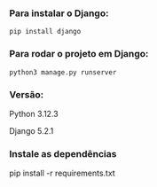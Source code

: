 ### Para instalar o Django:

`pip install django`

### Para rodar o projeto em Django:

`python3 manage.py runserver`

### Versão:

Python   3.12.3

Django   5.2.1

### Instale as dependências

pip install -r requirements.txt